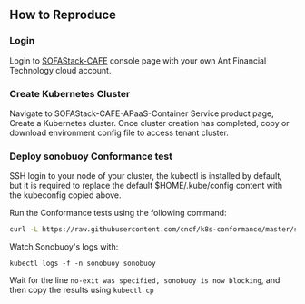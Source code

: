 ## How to Reproduce

### Login

Login to [SOFAStack-CAFE](https://auth.cloud.alipay.com/) console page with your own Ant Financial Technology cloud account.

### Create Kubernetes Cluster

Navigate to SOFAStack-CAFE-APaaS-Container Service product page, Create a Kubernetes cluster. Once cluster creation has completed, copy or download environment config file to access tenant cluster.

### Deploy sonobuoy Conformance test

SSH login to your node of your cluster, the kubectl is installed by default, but it is required to replace the default $HOME/.kube/config content with the kubeconfig copied above.

Run the Conformance tests using the following command:

```sh
curl -L https://raw.githubusercontent.com/cncf/k8s-conformance/master/sonobuoy-conformance.yaml | kubectl apply -f -
```

Watch Sonobuoy's logs with:

```
kubectl logs -f -n sonobuoy sonobuoy
```

Wait for the line `no-exit was specified, sonobuoy is now blocking`, and then copy the results using `kubectl cp`